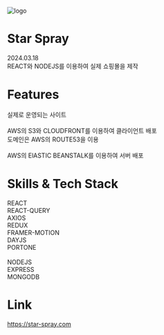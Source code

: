 ![logo](https://res.cloudinary.com/hoyahoya/image/upload/v1710141096/letter/logo/logo_144_sjjqqr.png)
# Star Spray 
2024.03.18<br>
REACT와 NODEJS를 이용하여 실제 쇼핑몰을 제작<br>
# Features
실제로 운영되는 사이트<br>
<br>
AWS의 S3와 CLOUDFRONT를 이용하여 클라이언트 배포<br>
도메인은 AWS의 ROUTE53을 이용<br>
<br>
AWS의 ElASTIC BEANSTALK를 이용하여 서버 배포<br>
# Skills & Tech Stack
REACT<br>
REACT-QUERY<br>
AXIOS<br>
REDUX<br>
FRAMER-MOTION<br>
DAYJS<br>
PORTONE<br>
<br>
NODEJS<br>
EXPRESS<br>
MONGODB<br>
# Link
https://star-spray.com <br>








